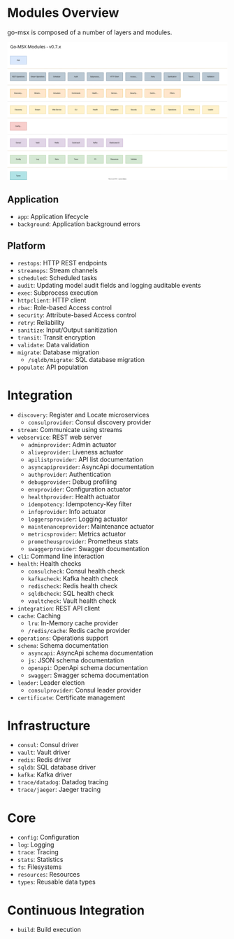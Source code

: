 # Modules Overview

go-msx is composed of a number of layers and modules.

![Modules Diagram](go-msx-modules.svg)

## Application

- `app`: Application lifecycle
- `background`: Application background errors

## Platform

- `restops`: HTTP REST endpoints
- `streamops`: Stream channels
- `scheduled`: Scheduled tasks
- `audit`: Updating model audit fields and logging auditable events
- `exec`: Subprocess execution
- `httpclient`: HTTP client
- `rbac`: Role-based Access control
- `security`: Attribute-based Access control
- `retry`: Reliability
- `sanitize`: Input/Output sanitization
- `transit`: Transit encryption
- `validate`: Data validation
- `migrate`: Database migration
  - `/sqldb/migrate`: SQL database migration
- `populate`: API population

# Integration
- `discovery`: Register and Locate microservices
  - `consulprovider`: Consul discovery provider 
- `stream`: Communicate using streams
- `webservice`: REST web server
  - `adminprovider`: Admin actuator
  - `aliveprovider`: Liveness actuator
  - `apilistprovider`: API list documentation
  - `asyncapiprovider`: AsyncApi documentation
  - `authprovider`: Authentication
  - `debugprovider`: Debug profiling
  - `envprovider`: Configuration actuator
  - `healthprovider`: Health actuator
  - `idempotency`: Idempotency-Key filter
  - `infoprovider`: Info actuator
  - `loggersprovider`: Logging actuator
  - `maintenanceprovider`: Maintenance actuator
  - `metricsprovider`: Metrics actuator
  - `prometheusprovider`: Prometheus stats
  - `swaggerprovider`: Swagger documentation
- `cli`: Command line interaction
- `health`: Health checks
  - `consulcheck`: Consul health check
  - `kafkacheck`: Kafka health check
  - `redischeck`: Redis health check
  - `sqldbcheck`: SQL health check
  - `vaultcheck`: Vault health check
- `integration`: REST API client
- `cache`: Caching
  - `lru`: In-Memory cache provider
  - `/redis/cache`: Redis cache provider
- `operations`: Operations support
- `schema`: Schema documentation
  - `asyncapi`: AsyncApi schema documentation
  - `js`: JSON schema documentation
  - `openapi`: OpenApi schema documentation
  - `swagger`: Swagger schema documentation
- `leader`: Leader election
  - `consulprovider`: Consul leader provider
- `certificate`: Certificate management

# Infrastructure
- `consul`: Consul driver
- `vault`: Vault driver
- `redis`: Redis driver
- `sqldb`: SQL database driver
- `kafka`: Kafka driver
- `trace/datadog`: Datadog tracing
- `trace/jaeger`: Jaeger tracing

# Core
- `config`: Configuration
- `log`: Logging
- `trace`: Tracing
- `stats`: Statistics
- `fs`: Filesystems
- `resources`: Resources
- `types`: Reusable data types

# Continuous Integration
- `build`: Build execution
